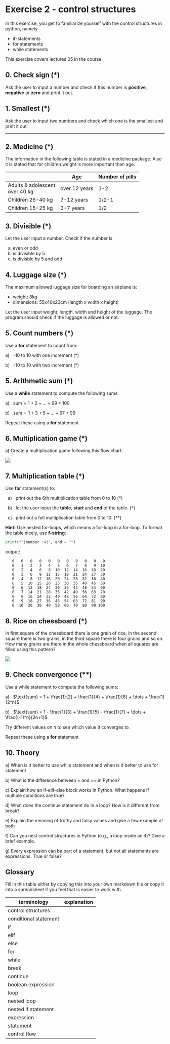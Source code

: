 # Exercise 2 - control structures

In this exercise, you get to familiarize yourself with the control structures in python, namely

- if-statements
- for statements
- while statements

This exercise covers lectures 05 in the course.

## 0. Check sign (\*)

Ask the user to input a number and check if this number is **positive**, **negative** or **zero** and print it out.

## 1. Smallest (\*)

Ask the user to input two numbers and check which one is the smallest and print it out.

---

## 2. Medicine (\*)

The information in the following table is stated in a medicine package. Also it is stated that for children weight is more important than age.

<table >
<thead>
    <tr>
        <th></th>
        <th>Age</th>
        <th>Number of pills</th>
    </tr>
</thead>

<tbody>
  <tr>
    <td>Adults & adolescent <br>over 40 kg</td>
    <td>over 12 years</td>
    <td>1-2</td>
  </tr>

  <tr>
    <td>Children 26-40 kg</td>
    <td>7-12 years</td>
    <td>1/2-1</td>
  </tr>

  <tr>
    <td>Children 15-25 kg</td>
    <td>3-7 years</td>
    <td>1/2</td>
  </tr>
</tbody>
</table>

## 3. Divisible (\*)

Let the user input a number. Check if the number is

<ol type="a">
  <li>even or odd</li>
  <li>is divisible by 5</li>
  <li>is divisble by 5 and odd</li>
</ol>

## 4. Luggage size (\*)

The maximum allowed luggage size for boarding an airplane is:

- weight: 8kg
- dimensions: 55x40x23cm (length x width x height)

Let the user input weight, length, width and height of the luggage. The program should check if the luggage is allowed or not.

## 5. Count numbers (\*)

Use a **for** statement to count from:

a) &nbsp; -10 to 10 with one increment (\*)

b) &nbsp; -10 to 10 with two increment (\*)

## 5. Arithmetic sum (\*)

Use a **while** statement to compute the following sums:

a) &nbsp; $\text{sum} = 1 + 2 + \ldots + 99+ 100$

b) &nbsp; $\text{sum} = 1 + 3 + 5 + \ldots + 97 + 99$

Repeat these using a **for** statement

## 6. Multiplication game (\*)

a) Create a multiplication game following this flow chart:

<img src="https://github.com/kokchun/assets/blob/main/python/Multiplication_game.png?raw=true">

## 7. Multiplication table (\*)

Use **for** statement(s) to:

&nbsp; a) &nbsp; print out the 6th multiplication table from 0 to 10 (\*)

&nbsp; b) &nbsp; let the user input the **table**, **start** and **end** of the table. (\*)

&nbsp; c) &nbsp; print out a full multiplication table from 0 to 10. (\*\*)

**Hint:** Use nested for-loops, which means a for-loop in a for-loop. To format the table nicely, use **f-string**:

```python
print(f"{number :4}", end = "")
```

output:

```
   0   0   0   0   0   0   0   0   0   0   0
   0   1   2   3   4   5   6   7   8   9  10
   0   2   4   6   8  10  12  14  16  18  20
   0   3   6   9  12  15  18  21  24  27  30
   0   4   8  12  16  20  24  28  32  36  40
   0   5  10  15  20  25  30  35  40  45  50
   0   6  12  18  24  30  36  42  48  54  60
   0   7  14  21  28  35  42  49  56  63  70
   0   8  16  24  32  40  48  56  64  72  80
   0   9  18  27  36  45  54  63  72  81  90
   0  10  20  30  40  50  60  70  80  90 100
```

## 8. Rice on chessboard (\*)

In first square of the chessboard there is one grain of rice, in the second square there is two grains, in the third square there is four grains and so on. How many grains are there in the whole chessboard when all squares are filled using this pattern?

<img src="https://github.com/kokchun/assets/blob/main/python/chessboard.png?raw=true">

## 9. Check convergence (\*\*)

Use a while statement to compute the following sums:

a) &nbsp; $\text{sum} = 1 + \frac{1}{2} + \frac{1}{4} + \frac{1}{8} + \dots + \frac{1}{2^n}$

b) &nbsp; $\text{sum} = 1 - \frac{1}{3} + \frac{1}{5} - \frac{1}{7} + \dots + \frac{(-1)^n}{2n+1}$

Try different values on $n$ to see which value it converges to.

Repeat these using a **for** statement

## 10. Theory

a) When is it better to use while statement and when is it better to use for statement

b) What is the difference between = and == in Python?

c) Explain how an if-elif-else block works in Python. What happens if multiple conditions are true?

d) What does the continue statement do in a loop? How is it different from break?

e) Explain the meaning of truthy and falsy values and give a few example of both

f) Can you nest control structures in Python (e.g., a loop inside an if)? Give a brief example.

g) Every expression can be part of a statement, but not all statements are expressions. True or false?

## Glossary

Fill in this table either by copying this into your own markdown file or copy it into a spreadsheet if you feel that is easier to work with.

| terminology           | explanation |
| --------------------- | ----------- |
| control structures    |             |
| conditional statement |             |
| if                    |             |
| elif                  |             |
| else                  |             |
| for                   |             |
| while                 |             |
| break                 |             |
| continue              |             |
| boolean expression    |             |
| loop                  |             |
| nested loop           |             |
| nested if statement   |             |
| expression            |             |
| statement             |             |
| control flow          |             |
